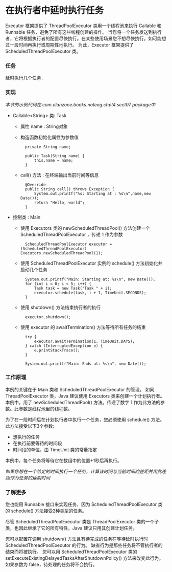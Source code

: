 在执行者中延时执行任务
====

Executor 框架提供了 ThreadPoolExecutor 类用一个线程池来执行 Callable 和 Runnable 任务，避免了所有这些线程创建的操作。
当您将一个任务发送到执行者，它将根据执行者的配置尽快执行。在某些使用场景您不想尽快执行。如可能想过一段时间再执行或周期性地执行。
为此，Executor 框架提供了 ScheduledThreadPoolExecutor 类。


### 任务

延时执行几个任务．

### 实现

*本节的示例代码在 com.elanzone.books.noteeg.chpt4.sect07 package中*


* Callable\<String\> 类: Task

    * 属性 name : String对象
    * 构造函数初始化属性为参数值

            private String name;

            public Task(String name) {
                this.name = name;
            }

    * call() 方法 : 在终端输出当前时间等信息

            @Override
            public String call() throws Exception {
                System.out.printf("%s: Starting at : %s\n",name,new Date());
                return "Hello, world";
            }

* 控制类 : Main

    * 使用 Executors 类的 newScheduledThreadPool() 方法创建一个 ScheduledThreadPoolExecutor ，传递 1 作为参数

            ScheduledThreadPoolExecutor executor = (ScheduledThreadPoolExecutor) Executors.newScheduledThreadPool(1);

    * 使用 ScheduledThreadPoolExecutor 实例的 schedule() 方法初始化并启动几个任务

            System.out.printf("Main: Starting at: %s\n", new Date());
            for (int i = 0; i < 5; i++) {
                Task task = new Task("Task " + i);
                executor.schedule(task, i + 1, TimeUnit.SECONDS);
            }

    * 使用 shutdown() 方法结束执行者的执行

            executor.shutdown();

    * 使用 executor 的 awaitTermination() 方法等待所有任务的结束

            try {
                executor.awaitTermination(1, TimeUnit.DAYS);
            } catch (InterruptedException e) {
                e.printStackTrace();
            }

            System.out.printf("Main: Ends at: %s\n", new Date());


### 工作原理

本例的关键在于 Main 类和 ScheduledThreadPoolExecutor 的管理。
如同 ThreadPoolExecutor 类，Java 建议使用 Executors 类来创建一个计划执行者。
本例中，用了 newScheduledThreadPool() 方法。传递了数字 1 作为此方法的参数。此参数是线程池里的线程数。

为了在一段时间后在计划执行者中执行一个任务，您必须使用 schedule() 方法。此方法接受以下3个参数:

* 想执行的任务
* 在执行前要等待的时间段
* 时间段的单位，由 TimeUnit 类的常量指定

本例中，每个任务将等待它在数组中的位置+1秒后再执行。

*如果您想在一个给定的时间执行一个任务，计算该时间与当前时间的差距并用此差距作为任务的延期时间*


### 了解更多

您也能用 Runnable 接口来实现任务，因为 ScheduledThreadPoolExecutor 类的 schedule() 方法接受2种类型的任务。

尽管 ScheduledThreadPoolExecutor 类是 ThreadPoolExecutor 类的一个子类，也因此继承了它的所有特性，Java 建议只用其创建计划任务。

您可以配置在调用 shutdown() 方法且有待完成的任务在等待延时执行时 ScheduledThreadPoolExecutor 的行为。
缺省行为是那些任务将不管执行者的结束而将被执行。
您可以用 ScheduledThreadPoolExecutor 类的 setExecuteExistingDelayedTasksAfterShutdownPolicy() 方法来改变此行为。
如果参数为 false，待处理的任务将不会执行。



